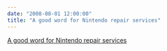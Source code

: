 ```yaml
---
date: "2008-08-01 12:00:00"
title: "A good word for Nintendo repair services"
---
```


[A good word for Nintendo repair services](/lemire/blog/2008/08-01-a-good-word-for-nintendo-repair-services)

